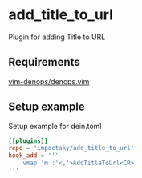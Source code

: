 # add_title_to_url

Plugin for adding Title to URL

## Requirements

[vim-denops/denops.vim](https://github.com/vim-denops/denops.vim)

## Setup example

Setup example for dein.toml

```toml
[[plugins]]
repo = 'impactaky/add_title_to_url'
hook_add = '''
    vmap 'm :'<,'>AddTitleToUrl<CR>
'''
